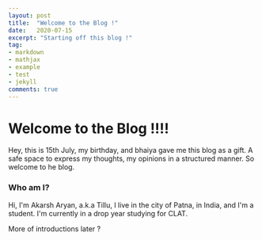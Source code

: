 ```yaml
---
layout: post
title:  "Welcome to the Blog !"
date:   2020-07-15
excerpt: "Starting off this blog !"
tag:
- markdown 
- mathjax
- example
- test
- jekyll
comments: true
---
```


# Welcome to the Blog !!!!

Hey, this is 15th July, my birthday, and bhaiya gave me this blog as a gift. A safe space to express my thoughts, my opinions in a structured manner. So welcome to he blog. 

### Who am I?
Hi, I'm Akarsh Aryan, a.k.a Tillu, I live in the city of Patna, in India, and I'm a student. I'm currently in a drop year studying for CLAT.

More of introductions later ?


